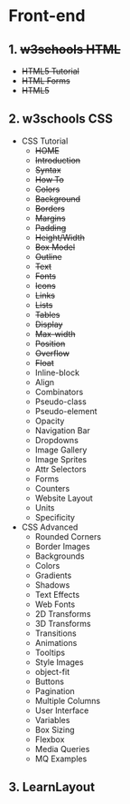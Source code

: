 # Front-end
## 1. ~~w3schools HTML~~ 
  * ~~HTML5 Tutorial~~
  * ~~HTML Forms~~
  * ~~HTML5~~
  
## 2. w3schools CSS


   * CSS Tutorial
       * ~~HOME~~
       * ~~Introduction~~
       * ~~Syntax~~
       * ~~How To~~
       * ~~Colors~~
       * ~~Background~~
       * ~~Borders~~
       * ~~Margins~~
       * ~~Padding~~
       * ~~Height/Width~~
       * ~~Box Model~~
       * ~~Outline~~
       * ~~Text~~
       * ~~Fonts~~
       * ~~Icons~~
       * ~~Links~~
       * ~~Lists~~
       * ~~Tables~~
       * ~~Display~~
       * ~~Max-width~~
       * ~~Position~~
       * ~~Overflow~~
       * ~~Float~~
       * Inline-block
       * Align
       * Combinators
       * Pseudo-class
       * Pseudo-element
       * Opacity
       * Navigation Bar
       * Dropdowns
       * Image Gallery
       * Image Sprites
       * Attr Selectors
       * Forms
       * Counters
       * Website Layout
       * Units
       * Specificity
   * CSS Advanced
       * Rounded Corners
       * Border Images
       * Backgrounds
       * Colors
       * Gradients
       * Shadows
       * Text Effects
       * Web Fonts
       * 2D Transforms
       * 3D Transforms
       * Transitions
       * Animations
       * Tooltips
       * Style Images
       * object-fit
       * Buttons
       * Pagination
       * Multiple Columns
       * User Interface
       * Variables
       * Box Sizing
       * Flexbox
       * Media Queries
       * MQ Examples
       
## 3. LearnLayout
